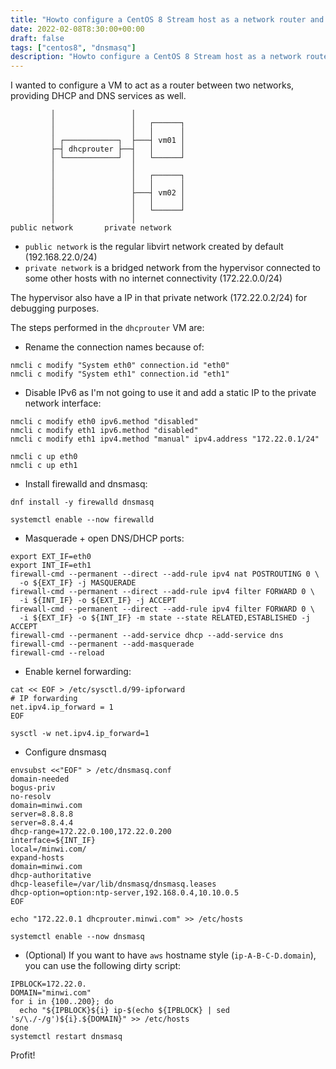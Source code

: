 ```yaml
---
title: "Howto configure a CentOS 8 Stream host as a network router and provide dhcp and dns services"
date: 2022-02-08T8:30:00+00:00
draft: false
tags: ["centos8", "dnsmasq"]
description: "Howto configure a CentOS 8 Stream host as a network router and provide dhcp and dns services"
---
```


I wanted to configure a VM to act as a router between two networks, providing DHCP and DNS services as well.

```
         │                 │
         │                 │   ┌──────┐
         │                 │   │      │
         │ ┌────────────┐  ├───┤ vm01 │
         ├─┤ dhcprouter ├──┤   │      │
         │ └────────────┘  │   └──────┘
         │                 │
         │                 │   ┌──────┐
         │                 │   │      │
         │                 ├───┤ vm02 │
         │                 │   │      │
         │                 │   └──────┘
         │                 │
public network       private network
```

* `public network` is the regular libvirt network created by default (192.168.22.0/24)
* `private network` is a bridged network from the hypervisor connected to some other hosts with no internet connectivity (172.22.0.0/24)

The hypervisor also have a IP in that private network (172.22.0.2/24) for debugging purposes.

The steps performed in the `dhcprouter` VM are:

* Rename the connection names because of:

```
nmcli c modify "System eth0" connection.id "eth0"
nmcli c modify "System eth1" connection.id "eth1"
```

* Disable IPv6 as I'm not going to use it and add a static IP to the private network interface:

```
nmcli c modify eth0 ipv6.method "disabled"
nmcli c modify eth1 ipv6.method "disabled"
nmcli c modify eth1 ipv4.method "manual" ipv4.address "172.22.0.1/24"

nmcli c up eth0
nmcli c up eth1
```

* Install firewalld and dnsmasq:

```
dnf install -y firewalld dnsmasq

systemctl enable --now firewalld
```

* Masquerade + open DNS/DHCP ports:

```
export EXT_IF=eth0
export INT_IF=eth1
firewall-cmd --permanent --direct --add-rule ipv4 nat POSTROUTING 0 \
  -o ${EXT_IF} -j MASQUERADE
firewall-cmd --permanent --direct --add-rule ipv4 filter FORWARD 0 \
  -i ${INT_IF} -o ${EXT_IF} -j ACCEPT
firewall-cmd --permanent --direct --add-rule ipv4 filter FORWARD 0 \
  -i ${EXT_IF} -o ${INT_IF} -m state --state RELATED,ESTABLISHED -j ACCEPT
firewall-cmd --permanent --add-service dhcp --add-service dns
firewall-cmd --permanent --add-masquerade
firewall-cmd --reload
```

* Enable kernel forwarding:

```
cat << EOF > /etc/sysctl.d/99-ipforward
# IP forwarding
net.ipv4.ip_forward = 1
EOF

sysctl -w net.ipv4.ip_forward=1
```

* Configure dnsmasq

```
envsubst <<"EOF" > /etc/dnsmasq.conf
domain-needed
bogus-priv
no-resolv
domain=minwi.com
server=8.8.8.8
server=8.8.4.4
dhcp-range=172.22.0.100,172.22.0.200
interface=${INT_IF}
local=/minwi.com/
expand-hosts
domain=minwi.com
dhcp-authoritative
dhcp-leasefile=/var/lib/dnsmasq/dnsmasq.leases
dhcp-option=option:ntp-server,192.168.0.4,10.10.0.5
EOF

echo "172.22.0.1 dhcprouter.minwi.com" >> /etc/hosts

systemctl enable --now dnsmasq
```

* (Optional) If you want to have `aws` hostname style (`ip-A-B-C-D.domain`), you can use the following dirty script:

```
IPBLOCK=172.22.0.
DOMAIN="minwi.com"
for i in {100..200}; do
  echo "${IPBLOCK}${i} ip-$(echo ${IPBLOCK} | sed 's/\./-/g')${i}.${DOMAIN}" >> /etc/hosts
done
systemctl restart dnsmasq
```

Profit!
